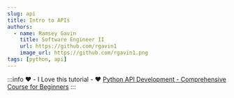 ```yaml
---
slug: api
title: Intro to APIs
authors:
  - name: Ramsey Gavin
    title: Software Engineer II
    url: https://github.com/rgavin1
    image_url: https://github.com/rgavin1.png
tags: [python, api]
---
```


:::info ❤️ - I Love this tutorial - ❤️
[Python API Development - Comprehensive Course for Beginners](https://www.youtube.com/watch?v=0sOvCWFmrtA&t=18521s)
:::